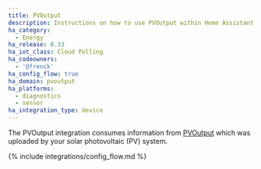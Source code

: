```yaml
---
title: PVOutput
description: Instructions on how to use PVOutput within Home Assistant.
ha_category:
  - Energy
ha_release: 0.33
ha_iot_class: Cloud Polling
ha_codeowners:
  - '@frenck'
ha_config_flow: true
ha_domain: pvoutput
ha_platforms:
  - diagnostics
  - sensor
ha_integration_type: device
---
```


The PVOutput integration consumes information from [PVOutput](https://pvoutput.org/) which was uploaded by your solar photovoltaic (PV) system.

{% include integrations/config_flow.md %}
